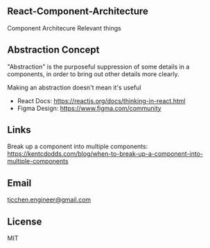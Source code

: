 ## React-Component-Architecture
Component Architecure Relevant things

## Abstraction Concept
"Abstraction" is the purposeful suppression of some details in a components, in order to
bring out other details more clearly.

Making an abstraction doesn't mean it's useful

- React Docs: https://reactjs.org/docs/thinking-in-react.html
- Figma Design: https://www.figma.com/community

## Links
Break up a component into multiple components: https://kentcdodds.com/blog/when-to-break-up-a-component-into-multiple-components   


## Email
tjcchen.engineer@gmail.com

## License
MIT
